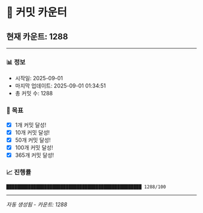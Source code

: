 # 🔢 커밋 카운터

## 현재 카운트: 1288

---

### 📊 정보
- 시작일: 2025-09-01
- 마지막 업데이트: 2025-09-01 01:34:51
- 총 커밋 수: 1288

### 🎯 목표
- [x] 1개 커밋 달성!
- [x] 10개 커밋 달성!
- [x] 50개 커밋 달성!
- [x] 100개 커밋 달성!
- [x] 365개 커밋 달성!

### 📈 진행률
```
██████████████████████████████████████████████████ 1288/100
```

---
*자동 생성됨 - 카운트: 1288*
